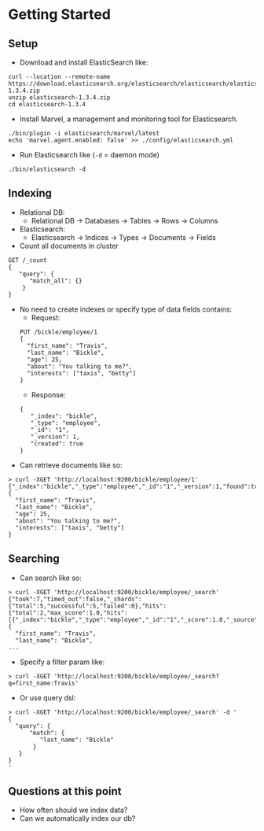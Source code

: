# Getting Started

## Setup

* Download and install ElasticSearch like:

```
curl --location --remote-name https://download.elasticsearch.org/elasticsearch/elasticsearch/elasticsearch-1.3.4.zip
unzip elasticsearch-1.3.4.zip
cd elasticsearch-1.3.4
```

* Install Marvel, a management and monitoring tool for Elasticsearch.

```
./bin/plugin -i elasticsearch/marvel/latest
echo 'marvel.agent.enabled: false' >> ./config/elasticsearch.yml
```

* Run Elasticsearch like (`-d` = daemon mode)

```
./bin/elasticsearch -d
```

##  Indexing

* Relational DB:
  * Relational DB -> Databases -> Tables -> Rows -> Columns
* Elasticsearch:
  * Elasticsearch -> Indices -> Types -> Documents -> Fields
* Count all documents in cluster

```
GET /_count
{
   "query": {
      "match_all": {}
    }
}
```
* No need to create indexes or specify type of data fields contains:
  * Request:
  ```
  PUT /bickle/employee/1
  {
    "first_name": "Travis",
    "last_name": "Bickle",
    "age": 25,
    "about": "You talking to me?",
    "interests": ["taxis", "betty"]
  }
  ```
  * Response:
  ```
  {
     "_index": "bickle",
     "_type": "employee",
     "_id": "1",
     "_version": 1,
     "created": true
  }
  ```
* Can retrieve documents like so:
```
> curl -XGET 'http://localhost:9200/bickle/employee/1'
{"_index":"bickle","_type":"employee","_id":"1","_version":1,"found":true,"_source":{
  "first_name": "Travis",
  "last_name": "Bickle",
  "age": 25,
  "about": "You talking to me?",
  "interests": ["taxis", "betty"]
}
```

## Searching

* Can search like so:
```
> curl -XGET 'http://localhost:9200/bickle/employee/_search'
{"took":7,"timed_out":false,"_shards":{"total":5,"successful":5,"failed":0},"hits":{"total":2,"max_score":1.0,"hits":[{"_index":"bickle","_type":"employee","_id":"1","_score":1.0,"_source":{
  "first_name": "Travis",
  "last_name": "Bickle",
...
```
* Specify a filter param like:
```
> curl -XGET 'http://localhost:9200/bickle/employee/_search?q=first_name:Travis'
```
* Or use query dsl:
```
> curl -XGET 'http://localhost:9200/bickle/employee/_search' -d '
{
  "query": {
      "match": {
         "last_name": "Bickle"
       }
   }
}
'
```

## Questions at this point

* How often should we index data?
* Can we automatically index our db?
